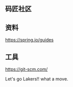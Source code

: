 ## 码匠社区

## 资料
https://spring.io/guides


## 工具
https://git-scm.com/

Let's go Lakers!!
what a move.
